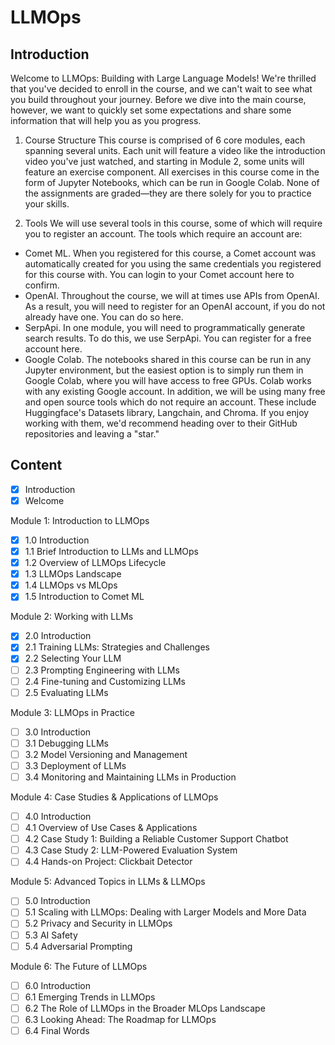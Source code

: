 # LLMOps

## Introduction

Welcome to LLMOps: Building with Large Language Models! We're thrilled that you've decided to enroll in the course, and we can't wait to see what you build throughout your journey. Before we dive into the main course, however, we want to quickly set some expectations and share some information that will help you as you progress.

1. Course Structure
This course is comprised of 6 core modules, each spanning several units. Each unit will feature a video like the introduction video you've just watched, and starting in Module 2, some units will feature an exercise component. All exercises in this course come in the form of Jupyter Notebooks, which can be run in Google Colab. None of the assignments are graded—they are there solely for you to practice your skills. 

2. Tools
We will use several tools in this course, some of which will require you to register an account. The tools which require an account are:

- Comet ML. When you registered for this course, a Comet account was automatically created for you using the same credentials you registered for this course with. You can login to your Comet account here to confirm.
- OpenAI. Throughout the course, we will at times use APIs from OpenAI. As a result, you will need to register for an OpenAI account, if you do not already have one. You can do so here.
- SerpApi. In one module, you will need to programmatically generate search results. To do this, we use SerpApi. You can register for a free account here.
- Google Colab. The notebooks shared in this course can be run in any Jupyter environment, but the easiest option is to simply run them in Google Colab, where you will have access to free GPUs. Colab works with any existing Google account.
In addition, we will be using many free and open source tools which do not require an account. These include Huggingface's Datasets library, Langchain, and Chroma. If you enjoy working with them, we'd recommend heading over to their GitHub repositories and leaving a "star."

## Content

- [x] Introduction
- [x] Welcome

Module 1: Introduction to LLMOps

- [x] 1.0 Introduction
- [x] 1.1 Brief Introduction to LLMs and LLMOps
- [x] 1.2 Overview of LLMOps Lifecycle
- [x] 1.3 LLMOps Landscape
- [x] 1.4 LLMOps vs MLOps
- [x] 1.5 Introduction to Comet ML

Module 2: Working with LLMs

- [x] 2.0 Introduction
- [x] 2.1 Training LLMs: Strategies and Challenges
- [x] 2.2 Selecting Your LLM
- [ ] 2.3 Prompting Engineering with LLMs
- [ ] 2.4 Fine-tuning and Customizing LLMs
- [ ] 2.5 Evaluating LLMs

Module 3: LLMOps in Practice

- [ ] 3.0 Introduction
- [ ] 3.1 Debugging LLMs
- [ ] 3.2 Model Versioning and Management
- [ ] 3.3 Deployment of LLMs
- [ ] 3.4 Monitoring and Maintaining LLMs in Production

Module 4: Case Studies & Applications of LLMOps

- [ ] 4.0 Introduction
- [ ] 4.1 Overview of Use Cases & Applications
- [ ] 4.2 Case Study 1: Building a Reliable Customer Support Chatbot
- [ ] 4.3 Case Study 2: LLM-Powered Evaluation System
- [ ] 4.4 Hands-on Project: Clickbait Detector

Module 5: Advanced Topics in LLMs & LLMOps

- [ ] 5.0 Introduction
- [ ] 5.1 Scaling with LLMOps: Dealing with Larger Models and More Data
- [ ] 5.2 Privacy and Security in LLMOps
- [ ] 5.3 AI Safety
- [ ] 5.4 Adversarial Prompting

Module 6: The Future of LLMOps

- [ ] 6.0 Introduction
- [ ] 6.1 Emerging Trends in LLMOps
- [ ] 6.2 The Role of LLMOps in the Broader MLOps Landscape
- [ ] 6.3 Looking Ahead: The Roadmap for LLMOps
- [ ] 6.4 Final Words